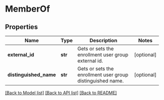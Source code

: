 # MemberOf

## Properties
Name | Type | Description | Notes
------------ | ------------- | ------------- | -------------
**external_id** | **str** | Gets or sets the enrollment user group external id. | [optional] 
**distinguished_name** | **str** | Gets or sets the enrollment user group distinguished name. | [optional] 

[[Back to Model list]](../README.md#documentation-for-models) [[Back to API list]](../README.md#documentation-for-api-endpoints) [[Back to README]](../README.md)


